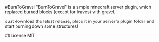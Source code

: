 #BurnToGravel
"BurnToGravel" is a simple minecraft server plugin, which replaced burned blocks (except for leaves) with gravel.

Just download the latest release, place it in your server's plugin folder and start burning down some structures! 

##License
MIT